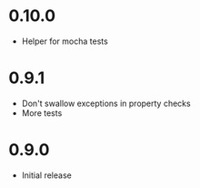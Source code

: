 # 0.10.0

* Helper for mocha tests

# 0.9.1

* Don't swallow exceptions in property checks
* More tests

# 0.9.0

* Initial release
